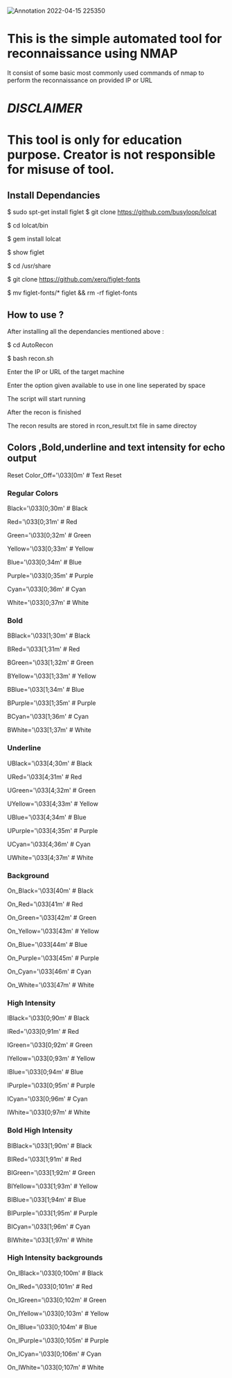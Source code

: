 ![Annotation 2022-04-15 225350](https://user-images.githubusercontent.com/61344302/163602995-b798f6ac-bef3-4670-8047-02499e66331e.jpg)

# This is the simple automated tool for reconnaissance using NMAP
It consist of some basic most commonly used commands of nmap to perform the reconnaissance on provided IP or URL

# ***DISCLAIMER***
# This tool is only for education purpose. Creator is not responsible for misuse of tool.


## Install Dependancies
$ sudo spt-get install figlet
$ git clone https://github.com/busyloop/lolcat

$ cd lolcat/bin

$ gem install lolcat

$ show figlet

$ cd /usr/share

$ git clone https://github.com/xero/figlet-fonts

$ mv figlet-fonts/* figlet && rm -rf figlet-fonts


## How to use ?
After installing all the dependancies mentioned above :

$ cd AutoRecon

$ bash recon.sh

Enter the IP or URL of the target machine

Enter the option given available to use in one line seperated by space

The script will start running 

After the recon is finished

The recon results are stored in  rcon_result.txt file in same directoy


## Colors ,Bold,underline and text intensity for echo output

Reset
Color_Off='\033[0m'       # Text Reset

### Regular Colors

Black='\033[0;30m'        # Black

Red='\033[0;31m'          # Red

Green='\033[0;32m'        # Green

Yellow='\033[0;33m'       # Yellow

Blue='\033[0;34m'         # Blue

Purple='\033[0;35m'       # Purple

Cyan='\033[0;36m'         # Cyan

White='\033[0;37m'        # White

### Bold

BBlack='\033[1;30m'       # Black

BRed='\033[1;31m'         # Red

BGreen='\033[1;32m'       # Green

BYellow='\033[1;33m'      # Yellow

BBlue='\033[1;34m'        # Blue

BPurple='\033[1;35m'      # Purple

BCyan='\033[1;36m'        # Cyan

BWhite='\033[1;37m'       # White

### Underline

UBlack='\033[4;30m'       # Black

URed='\033[4;31m'         # Red

UGreen='\033[4;32m'       # Green

UYellow='\033[4;33m'      # Yellow

UBlue='\033[4;34m'        # Blue

UPurple='\033[4;35m'      # Purple

UCyan='\033[4;36m'        # Cyan

UWhite='\033[4;37m'       # White

### Background

On_Black='\033[40m'       # Black

On_Red='\033[41m'         # Red

On_Green='\033[42m'       # Green

On_Yellow='\033[43m'      # Yellow

On_Blue='\033[44m'        # Blue

On_Purple='\033[45m'      # Purple

On_Cyan='\033[46m'        # Cyan

On_White='\033[47m'       # White

### High Intensity

IBlack='\033[0;90m'       # Black

IRed='\033[0;91m'         # Red

IGreen='\033[0;92m'       # Green

IYellow='\033[0;93m'      # Yellow

IBlue='\033[0;94m'        # Blue

IPurple='\033[0;95m'      # Purple

ICyan='\033[0;96m'        # Cyan

IWhite='\033[0;97m'       # White

### Bold High Intensity

BIBlack='\033[1;90m'      # Black

BIRed='\033[1;91m'        # Red

BIGreen='\033[1;92m'      # Green

BIYellow='\033[1;93m'     # Yellow

BIBlue='\033[1;94m'       # Blue

BIPurple='\033[1;95m'     # Purple

BICyan='\033[1;96m'       # Cyan

BIWhite='\033[1;97m'      # White

### High Intensity backgrounds

On_IBlack='\033[0;100m'   # Black

On_IRed='\033[0;101m'     # Red

On_IGreen='\033[0;102m'   # Green

On_IYellow='\033[0;103m'  # Yellow

On_IBlue='\033[0;104m'    # Blue

On_IPurple='\033[0;105m'  # Purple

On_ICyan='\033[0;106m'    # Cyan

On_IWhite='\033[0;107m'   # White
